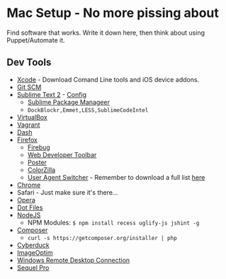 # Mac Setup - No more pissing about

Find software that works. Write it down here, then think about using Puppet/Automate it.

## Dev Tools

- [Xcode](https://itunes.apple.com/gb/app/xcode/id497799835?mt=12) - Download Comand Line tools and iOS device addons.
- [Git SCM](http://git-scm.com/)
- [Sublime Text 2](http://www.sublimetext.com/2) - [Config](http://www.sublimetext.com/docs/2/osx_command_line.html)
    - [Sublime Package Manageer](http://wbond.net/sublime_packages/package_control/installation)
    - ```DockBlockr,Emmet,LESS,SublimeCodeIntel```
- [VirtualBox](https://www.virtualbox.org/wiki/Downloads)
- [Vagrant](http://downloads.vagrantup.com/)
- [Dash](https://itunes.apple.com/gb/app/dash-docs-snippets/id458034879?mt=12)
- [Firefox](http://www.mozilla.org/)
  - [Firebug](http://getfirebug.com/)
  - [Web Developer Toolbar](https://addons.mozilla.org/en-US/firefox/addon/web-developer/)
  - [Poster](https://addons.mozilla.org/en-us/firefox/addon/poster/)
  - [ColorZilla](http://www.colorzilla.com/firefox/)
  - [User Agent Switcher](https://addons.mozilla.org/en-US/firefox/addon/user-agent-switcher/) - Remember to download a full list [here](http://techpatterns.com/forums/about304.html)
- [Chrome](www.google.co.uk/chrome)
- Safari - Just make sure it's there…
- [Opera](http://www.opera.com/browser/)
- [Dot Files](https://github.com/bennomcmanus/dotfiles)
- [NodeJS](http://nodejs.org/)
  -  NPM Modules: ```$ npm install recess uglify-js jshint -g```
- [Composer](https://getcomposer.org)
  - ```curl -s https://getcomposer.org/installer | php```
- [Cyberduck](http://cyberduck.ch/)
- [ImageOptim](http://imageoptim.com/)
- [Windows Remote Desktop Connection](http://www.microsoft.com/mac/remote-desktop-client)
- [Sequel Pro](http://www.sequelpro.com/)
